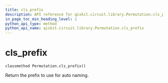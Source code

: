 ```yaml
---
title: cls_prefix
description: API reference for qiskit.circuit.library.Permutation.cls_prefix
in_page_toc_min_heading_level: 1
python_api_type: method
python_api_name: qiskit.circuit.library.Permutation.cls_prefix
---
```


# cls\_prefix

<span id="qiskit.circuit.library.Permutation.cls_prefix" />

`classmethod Permutation.cls_prefix()`

Return the prefix to use for auto naming.

